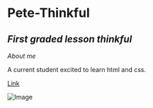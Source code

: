 # Pete-Thinkful

## *First graded lesson thinkful*

>
*About me*

A current student excited to learn html and css.

[Link](https://github.com/Rene-Mar)

![Image](https://github.com/Rene-Mar/petethinkful/blob/main/images/pete-thinkful.png)



